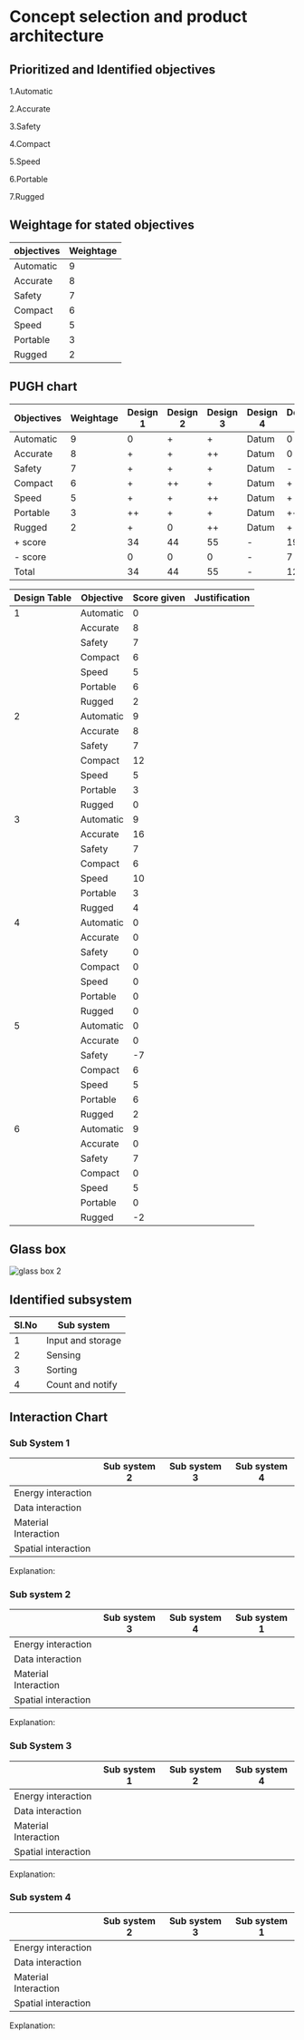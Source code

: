 # Concept selection and product architecture

## Prioritized and Identified objectives

1.Automatic

2.Accurate

3.Safety

4.Compact

5.Speed

6.Portable

7.Rugged

## Weightage for stated objectives

|objectives|Weightage|
|-|-|
|Automatic|9|
|Accurate|8|
|Safety|7|
|Compact|6|
|Speed|5|
|Portable|3|
|Rugged|2|

## PUGH chart

|Objectives|Weightage|Design 1|Design 2|Design 3|Design 4|Design 5|Design 6|
|-|-|-|-|-|-|-|-|
|Automatic|9|0|+|+|Datum|0|+|
|Accurate|8|+|+|++|Datum|0|0|
|Safety|7|+|+|+|Datum|-|+|
|Compact|6|+|++|+|Datum|+|0|
|Speed|5|+|+|++|Datum|+|+|
|Portable|3|++|+|+|Datum|++|0|
|Rugged|2|+|0|++|Datum|+|-|
|+ score||34|44|55|-|19|21|
|- score||0|0|0|-|7|2|
|Total||34|44|55|-|12|19|

|Design Table|Objective|Score given|Justification|
|-|-|-|-|
|1|Automatic|0|
||Accurate|8|
||Safety|7|
||Compact|6|
||Speed|5|
||Portable|6|
||Rugged|2|
|2|Automatic|9|
||Accurate|8|
||Safety|7|
||Compact|12|
||Speed|5|
||Portable|3|
||Rugged|0|
|3|Automatic|9|
||Accurate|16|
||Safety|7|
||Compact|6|
||Speed|10|
||Portable|3|
||Rugged|4|
|4|Automatic|0|
||Accurate|0|
||Safety|0|
||Compact|0|
||Speed|0|
||Portable|0|
||Rugged|0|
|5|Automatic|0|
||Accurate|0|
||Safety|-7|
||Compact|6|
||Speed|5|
||Portable|6|
||Rugged|2|
|6|Automatic|9|
||Accurate|0|
||Safety|7|
||Compact|0|
||Speed|5|
||Portable|0|
||Rugged|-2|

## Glass box

![glass box 2](https://user-images.githubusercontent.com/47111026/52916170-33971000-3302-11e9-8bf5-5b34c6d87a93.png)

## Identified subsystem

|Sl.No|Sub system|
|-|-|
|1|Input and storage|
|2|Sensing|
|3|Sorting|
|4|Count and notify|

## Interaction Chart

### Sub System 1 
||Sub system 2|Sub system 3|Sub system 4|
|-|-|-|-|
|Energy interaction|
|Data interaction|
|Material Interaction|
|Spatial interaction|

Explanation:

### Sub system 2
||Sub system 3|Sub system 4|Sub system 1|
|-|-|-|-|
|Energy interaction|
|Data interaction|
|Material Interaction|
|Spatial interaction|

Explanation:

### Sub System 3
||Sub system 1|Sub system 2|Sub system 4|
|-|-|-|-|
|Energy interaction|
|Data interaction|
|Material Interaction|
|Spatial interaction|

Explanation:

### Sub system 4
||Sub system 2|Sub system 3|Sub system 1|
|-|-|-|-|
|Energy interaction|
|Data interaction|
|Material Interaction|
|Spatial interaction|

Explanation: